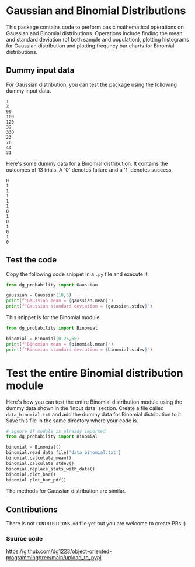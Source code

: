 # **Gaussian and Binomial Distributions**
This package contains code to perform basic mathematical operations on Gaussian and Binomial distributions. Operations include finding the mean and standard deviation (of both sample and population), plotting histograms for Gaussian distribution and plotting frequncy bar charts for Binomial distributions.

## Dummy input data
For Gaussian distribution, you can test the package using the following dummy input data.

```text
1
3
99
100
120
32
330
23
76
44
31
```

Here's some dummy data for a Binomial distribution. It contains the outcomes of 13 trials. A '0' denotes failure and a '1' denotes success.

```text
0
1
1
1
1
1
0
1
0
1
0
1
0
```

## Test the code
Copy the following code snippet in a `.py` file and execute it.

```python
from dg_probability import Gaussian

gaussian = Gaussian(10,5)
print(f"Gaussian mean = {gaussian.mean}")
print(f"Gaussian standard deviation = {gaussian.stdev}")
```

This snippet is for the Binomial module.

```python
from dg_probability import Binomial

binomial = Binomial(0.25,60)
print(f"Binomian mean = {binomial.mean}")
print(f"Binomian standard deviation = {binomial.stdev}")
```

# Test the entire Binomial distribution module
Here's how you can test the entire Binomial distribution module using the dummy data shown in the 'Input data' section. Create a file called `data_binomial.txt` and add the dummy data for Binomial distribution to it. Save this file in the same directory where your code is.

```python
# ignore if module is already imported
from dg_probability import Binomial

binomial = Binomial()
binomial.read_data_file('data_binomial.txt')
binomial.calculate_mean()
binomial.calculate_stdev()
binomial.replace_stats_with_data()
binomial.plot_bar()
binomial.plot_bar_pdf()
```

The methods for Gaussian distribution are similar.

## Contributions
There is not `CONTRIBUTIONS.md` file yet but you are welcome to create PRs :)

### Source code
https://github.com/dg1223/object-oriented-programming/tree/main/upload_to_pypi
